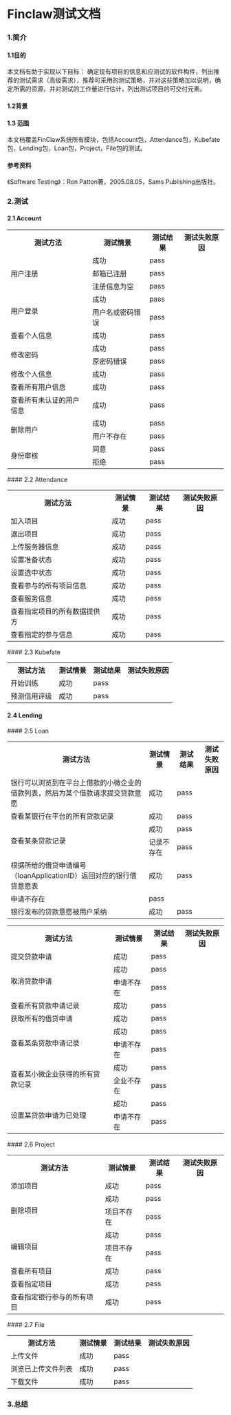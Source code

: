 # Finclaw测试文档

### 1.简介

#### 1.1目的

本文档有助于实现以下目标：
确定现有项目的信息和应测试的软件构件，列出推荐的测试需求（高级需求），推荐可采用的测试策略，并对这些策略加以说明，确定所需的资源，并对测试的工作量进行估计，列出测试项目的可交付元素。

#### 1.2背景


#### 1.3 范围

本文档覆盖FinClaw系统所有模块，包括Account包，Attendance包，Kubefate包，Lending包，Loan包，Project，File包的测试。

#### 参考资料

《Software Testing》：Ron Patton著，2005.08.05，Sams Publishing出版社。

### 2.测试

#### 2.1 Account

<table>
    <tr>
        <th>测试方法</th>
        <th>测试情景</th>
        <th>测试结果</th>
        <th>测试失败原因</th>
    </tr>
    <tr>
        <td rowspan = "3">用户注册</td>
        <td> 成功</td>
        <td> pass</td>
        <td> </td>
    </tr>
    <tr>
        <td> 邮箱已注册</td>
        <td> pass</td>
        <td> </td>
    </tr>
    <tr>
        <td> 注册信息为空</td>
        <td> pass</td>
        <td> </td>
    </tr>
    <tr>
        <td rowspan = "2">用户登录</td>
        <td> 成功</td>
        <td> pass</td>
        <td> </td>
    </tr>
    <tr>
        <td> 用户名或密码错误</td>
        <td> pass</td>
        <td> </td>
    </tr>
    <tr>
        <td rowspan = "1">查看个人信息</td>
        <td> 成功</td>
        <td> pass</td>
        <td> </td>
    </tr>
    <tr>
        <td rowspan = "2">修改密码</td>
        <td> 成功</td>
        <td> pass</td>
        <td> </td>
    </tr>
    <tr>
        <td> 原密码错误</td>
        <td> pass</td>
        <td> </td>
    </tr>
    <tr>
        <td rowspan = "1">修改个人信息</td>
        <td> 成功</td>
        <td> pass</td>
        <td> </td>
    </tr>
    <tr>
        <td rowspan = "1">查看所有用户信息</td>
        <td> 成功</td>
        <td> pass</td>
        <td> </td>
    </tr>
    <tr>
        <td rowspan = "1">查看所有未认证的用户信息</td>
        <td> 成功</td>
        <td> pass</td>
        <td> </td>
    </tr>
    <tr>
        <td rowspan = "2">删除用户</td>
        <td> 成功</td>
        <td> pass</td>
        <td> </td>
    </tr>
    <tr>
        <td> 用户不存在</td>
        <td> pass</td>
        <td> </td>
    </tr>
    <tr>
        <td rowspan = "2">身份审核</td>
        <td> 同意</td>
        <td> pass</td>
        <td> </td>
    </tr>
    <tr>
        <td> 拒绝</td>
        <td> pass</td>
        <td> </td>
    </tr>
</table>
#### 2.2 Attendance

<table>
    <tr>
        <th>测试方法</th>
        <th>测试情景</th>
        <th>测试结果</th>
        <th>测试失败原因</th>
    </tr>
    <tr>
        <td rowspan = "1">加入项目</td>
        <td> 成功</td>
        <td> pass</td>
        <td> </td>
    </tr>
    <tr>
        <td rowspan = "1">退出项目</td>
        <td> 成功</td>
        <td> pass</td>
        <td> </td>
    </tr>
    <tr>
        <td rowspan = "1">上传服务器信息</td>
        <td> 成功</td>
        <td> pass</td>
        <td> </td>
    </tr>
    <tr>
        <td rowspan = "1">设置准备状态</td>
        <td> 成功</td>
        <td> pass</td>
        <td> </td>
    </tr>
    <tr>
        <td rowspan = "1">设置选中状态</td>
        <td> 成功</td>
        <td> pass</td>
        <td> </td>
    </tr>
    <tr>
        <td rowspan = "1">查看参与的所有项目信息</td>
        <td> 成功</td>
        <td> pass</td>
        <td> </td>
    </tr>
    <tr>
        <td rowspan = "1">查看服务信息</td>
        <td> 成功</td>
        <td> pass</td>
        <td> </td>
    </tr>
    <tr>
        <td rowspan = "1">查看指定项目的所有数据提供方</td>
        <td> 成功</td>
        <td> pass</td>
        <td> </td>
    </tr>
    <tr>
        <td rowspan = "1">查看指定的参与信息</td>
        <td> 成功</td>
        <td> pass</td>
        <td> </td>
    </tr>
</table>
#### 2.3 Kubefate

<table>
    <tr>
        <th>测试方法</th>
        <th>测试情景</th>
        <th>测试结果</th>
        <th>测试失败原因</th>
    </tr>
    <tr>
        <td rowspan = "1">开始训练</td>
        <td> 成功</td>
        <td> pass</td>
        <td> </td>
    </tr>
    <tr>
        <td rowspan = "1">预测信用评级</td>
        <td> 成功</td>
        <td> pass</td>
        <td> </td>
    </tr>
</table>

#### 2.4 Lending

<table>
    <tr>
        <th>测试方法</th>
        <th>测试情景</th>
        <th>测试结果</th>
        <th>测试失败原因</th>
    </tr>
    <tr>
        <td rowspan = "1">银行可以浏览到在平台上借款的小微企业的借款列表，然后为某个借款请求提交贷款意愿</td>
        <td> 成功</td>
        <td> pass</td>
        <td> </td>
    </tr>
    <tr>
        <td rowspan = "1">查看某银行在平台的所有贷款记录</td>
        <td> 成功</td>
        <td> pass</td>
        <td> </td>
    </tr>
    <tr>
        <td rowspan = "2">查看某条贷款记录</td>
        <td> 成功</td>
        <td> pass</td>
        <td> </td>
    </tr>
    <tr>
        <td> 记录不存在</td>
        <td> pass</td>
        <td> </td>
    </tr>
    <tr>
        <td rowspan = "1">根据所给的借贷申请编号（loanApplicationID）返回对应的银行借贷意愿表</td>
        <td> 成功</td>
        <td> pass</td>
        <td> </td>
    </tr>
    <tr>
        <td> 申请不存在</td>
        <td> pass</td>
        <td> </td>
    </tr>
    <tr>
        <td rowspan = "2">银行发布的贷款意愿被用户采纳</td>
        <td> 成功</td>
        <td> pass</td>
        <td> </td>
    </tr>
#### 2.5 Loan

<table>
    <tr>
        <th>测试方法</th>
        <th>测试情景</th>
        <th>测试结果</th>
        <th>测试失败原因</th>
    </tr>
    <tr>
        <td rowspan = "1">提交贷款申请</td>
        <td> 成功</td>
        <td> pass</td>
        <td> </td>
    </tr>
    <tr>
        <td rowspan = "2">取消贷款申请</td>
        <td> 成功</td>
        <td> pass</td>
        <td> </td>
    </tr>
    <tr>
        <td> 申请不存在</td>
        <td> pass</td>
        <td> </td>
    </tr>
    <tr>
        <td rowspan = "1">查看所有贷款申请记录</td>
        <td> 成功</td>
        <td> pass</td>
        <td> </td>
    </tr>
    <tr>
        <td rowspan = "1">获取所有的借贷申请</td>
        <td> 成功</td>
        <td> pass</td>
        <td> </td>
    </tr>
    <tr>
        <td rowspan = "2">查看某条贷款申请记录</td>
        <td> 成功</td>
        <td> pass</td>
        <td> </td>
    </tr>
    <tr>
        <td> 申请不存在</td>
        <td> pass</td>
        <td> </td>
    </tr>
    <tr>
        <td rowspan = "2">查看某小微企业获得的所有贷款记录</td>
        <td> 成功</td>
        <td> pass</td>
        <td> </td>
    </tr>
    <tr>
        <td> 企业不存在</td>
        <td> pass</td>
        <td> </td>
    </tr>
    </tr>
    <tr>
        <td rowspan = "2">设置某贷款申请为已处理</td>
        <td> 成功</td>
        <td> pass</td>
        <td> </td>
	</tr>	
    <tr>
        <td> 申请不存在</td>
        <td> pass</td>
        <td> </td>
    </tr>
</table>
#### 2.6 Project

<table>
    <tr>
        <th>测试方法</th>
        <th>测试情景</th>
        <th>测试结果</th>
        <th>测试失败原因</th>
    </tr>
    <tr>
        <td rowspan = "1">添加项目</td>
        <td> 成功</td>
        <td> pass</td>
        <td> </td>
    </tr>
    <tr>
        <td rowspan = "2">删除项目</td>
        <td> 成功</td>
        <td> pass</td>
        <td> </td>
    </tr>
    <tr>
        <td> 项目不存在</td>
        <td> pass</td>
        <td> </td>
    </tr>
    <tr>
        <td rowspan = "2">编辑项目</td>
        <td> 成功</td>
        <td> pass</td>
        <td> </td>
    </tr>
    <tr>
        <td> 项目不存在</td>
        <td> pass</td>
        <td> </td>
    </tr>
    <tr>
        <td rowspan = "1">查看所有项目</td>
        <td> 成功</td>
        <td> pass</td>
        <td> </td>
    </tr>
    <tr>
        <td rowspan = "1">查看指定项目</td>
        <td> 成功</td>
        <td> pass</td>
        <td> </td>
    </tr>
    <tr>
        <td rowspan = "1">查看指定银行参与的所有项目</td>
        <td> 成功</td>
        <td> pass</td>
        <td> </td>
    </tr>
</table>
#### 2.7 File

<table>
    <tr>
        <th>测试方法</th>
        <th>测试情景</th>
        <th>测试结果</th>
        <th>测试失败原因</th>
    </tr>
    <tr>
        <td rowspan = "1">上传文件</td>
        <td> 成功</td>
        <td> pass</td>
        <td> </td>
    </tr>
    <tr>
        <td rowspan = "1">浏览已上传文件列表</td>
        <td> 成功</td>
        <td> pass</td>
        <td> </td>
    </tr>
    <tr>
    	<td rowspan="1">下载文件</td>
        <td> 成功</td>
        <td> pass</td>
        <td> </td>
    </tr>
</table>


### 3.总结


​                                                                                 

